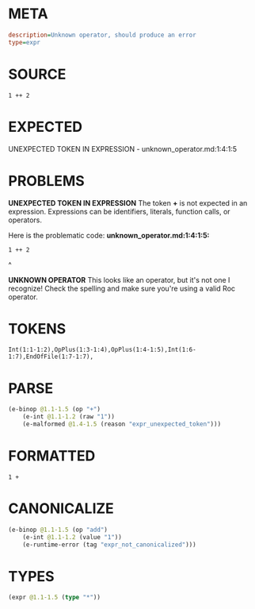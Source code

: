 # META
~~~ini
description=Unknown operator, should produce an error
type=expr
~~~
# SOURCE
~~~roc
1 ++ 2
~~~
# EXPECTED
UNEXPECTED TOKEN IN EXPRESSION - unknown_operator.md:1:4:1:5
# PROBLEMS
**UNEXPECTED TOKEN IN EXPRESSION**
The token **+** is not expected in an expression.
Expressions can be identifiers, literals, function calls, or operators.

Here is the problematic code:
**unknown_operator.md:1:4:1:5:**
```roc
1 ++ 2
```
   ^


**UNKNOWN OPERATOR**
This looks like an operator, but it's not one I recognize!
Check the spelling and make sure you're using a valid Roc operator.

# TOKENS
~~~zig
Int(1:1-1:2),OpPlus(1:3-1:4),OpPlus(1:4-1:5),Int(1:6-1:7),EndOfFile(1:7-1:7),
~~~
# PARSE
~~~clojure
(e-binop @1.1-1.5 (op "+")
	(e-int @1.1-1.2 (raw "1"))
	(e-malformed @1.4-1.5 (reason "expr_unexpected_token")))
~~~
# FORMATTED
~~~roc
1 + 
~~~
# CANONICALIZE
~~~clojure
(e-binop @1.1-1.5 (op "add")
	(e-int @1.1-1.2 (value "1"))
	(e-runtime-error (tag "expr_not_canonicalized")))
~~~
# TYPES
~~~clojure
(expr @1.1-1.5 (type "*"))
~~~
